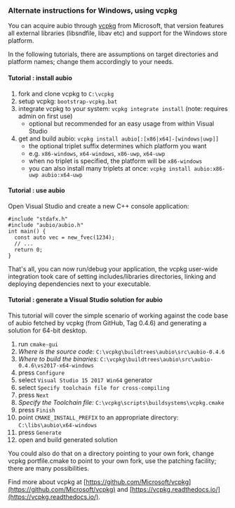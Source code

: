 ### Alternate instructions for Windows, using vcpkg

You can acquire aubio through [vcpkg](https://github.com/Microsoft/vcpkg) from Microsoft, that version features all external libraries (libsndfile, libav etc) and support for the Windows store platform.

In the following tutorials, there are assumptions on target directories and platform names; change them accordingly to your needs.

#### Tutorial : install aubio

1. fork and clone vcpkg to `C:\vcpkg`
2. setup vcpkg: `bootstrap-vcpkg.bat`
3. integrate vcpkg to your system: `vcpkg integrate install` (note: requires admin on first use)
	- optional but recommended for an easy usage from within Visual Studio
4. get and build aubio: `vcpkg install aubio[:[x86|x64]-[windows|uwp]]`
    - the optional triplet suffix determines which platform you want
    - e.g. `x86-windows`, `x64-windows`, `x86-uwp`, `x64-uwp`
    - when no triplet is specified, the platform will be `x86-windows`
    - you can also install many triplets at once: `vcpkg install aubio:x86-uwp aubio:x64-uwp`

#### Tutorial : use aubio

Open Visual Studio and create a new C++ console application:

    #include "stdafx.h"
    #include "aubio/aubio.h"
    int main() {
      const auto vec = new_fvec(1234);
      // ...
      return 0;
    }
    
That's all, you can now run/debug your application, the vcpkg user-wide integration took care of setting includes/libraries directories, linking and deploying dependencies next to your executable.

#### Tutorial : generate a Visual Studio solution for aubio

This tutorial will cover the simple scenario of working against the code base of aubio fetched by vcpkg (from GitHub, Tag 0.4.6) and generating a solution for 64-bit desktop.

1. run `cmake-gui`
2. *Where is the source code:* `C:\vcpkg\buildtrees\aubio\src\aubio-0.4.6`
3. *Where to build the binaries:* `C:\vcpkg\buildtrees\aubio\src\aubio-0.4.6\vs2017-x64-windows`
4. press `Configure`
5. select `Visual Studio 15 2017 Win64` generator
6. select `Specify toolchain file for cross-compiling`
7. press `Next`
8. *Specify the Toolchain file:* `C:\vcpkg\scripts\buildsystems\vcpkg.cmake`
9. press `Finish`
10. point `CMAKE_INSTALL_PREFIX` to an appropriate directory: `C:\libs\aubio\x64-windows`
11. press `Generate`
12. open and build generated solution

You could also do that on a directory pointing to your own fork, change vcpkg portfile.cmake to point to your own fork, use the patching facility; there are many possibilities.

Find more about vcpkg at [https://github.com/Microsoft/vcpkg](https://github.com/Microsoft/vcpkg) and [https://vcpkg.readthedocs.io/](https://vcpkg.readthedocs.io/).
